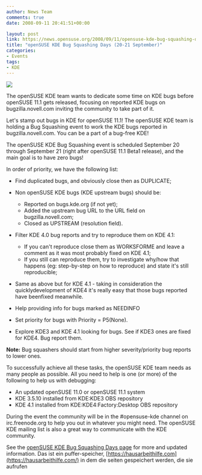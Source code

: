 ```yaml
---
author: News Team
comments: true
date: 2008-09-11 20:41:51+00:00

layout: post
link: https://news.opensuse.org/2008/09/11/opensuse-kde-bug-squashing-days-20-21-september/
title: "openSUSE KDE Bug Squashing Days (20-21 September)"
categories:
- Events
tags:
- KDE
---
```



![](http://files.opensuse.org/opensuse/en/e/ee/Bugs.png)

The openSUSE KDE team wants to dedicate some time on KDE bugs before openSUSE 11.1 gets released, focusing on reported KDE bugs on bugzilla.novell.com inviting the community to take part of it.

Let's stamp out bugs in KDE for openSUSE 11.1! The openSUSE KDE team is holding a Bug Squashing event to work the KDE bugs reported in bugzilla.novell.com. You can be a part of a bug-free KDE!

The openSUSE KDE Bug Squashing event is scheduled September 20 through September 21 (right after openSUSE 11.1 Beta1 release), and the main goal is to have zero bugs!

<!-- more -->
In order of priority, we have the following list:


  * Find duplicated bugs, and obviously close then as DUPLICATE;


  * Non openSUSE KDE bugs (KDE upstream bugs) should be:
    * Reported on bugs.kde.org (if not yet);
    * Added the upstream bug URL to the URL field on bugzilla.novell.com;
    * Closed as UPSTREAM (resolution field).


  * Filter KDE 4.0 bug reports and try to reproduce them on KDE 4.1:
    * If you can't reproduce close them as WORKSFORME and leave a comment as it was most probably fixed on KDE 4.1;
    * If you still can reproduce them, try to investigate why/how that happens (eg: step-by-step on how to reproduce) and state it's still reproducible;


  * Same as above but for KDE 4.1 - taking in consideration the quicklydevelopment of KDE4 it's really easy that those bugs reported have beenfixed meanwhile.


  * Help providing info for bugs marked as NEEDINFO


  * Set priority for bugs with Priority = P5(None).


  * Explore KDE3 and KDE 4.1 looking for bugs. See if KDE3 ones are fixed for KDE4. Bug report them.

**Note:** Bug squashers should start from higher severity/priority bug reports to lower ones.

To successfully achieve all these tasks, the openSUSE KDE team needs as many people as possible. All you need to help is one (or more) of the following to help us with debugging:



  * An updated openSUSE 11.0 or openSUSE 11.1 system
  * KDE 3.5.10 installed from KDE:KDE3 OBS repository
  * KDE 4.1 installed from KDE:KDE4:Factory:Desktop OBS repository

During the event the community will be in the #opensuse-kde channel on irc.freenode.org to help you out in whatever you might need. The openSUSE KDE mailing list is also a great way to communicate with the KDE community.

See the [openSUSE KDE Bug Squashing Days page](http://en.opensuse.org/KDE/Bug_Slashing/20080920) for more and updated information. Das ist ein puffer-speicher, [https://hausarbeithilfe.com](https://hausarbeithilfe.com/) in dem die seiten gespeichert werden, die sie aufrufen		
